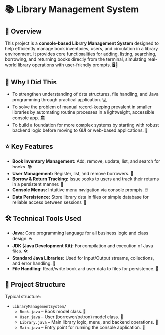 # 📚 Library Management System
## 📝 Overview
This project is a **console-based Library Management System** designed to help efficiently manage book inventories, users, and circulation in a library environment. It provides core functionalities for adding, listing, searching, borrowing, and returning books directly from the terminal, simulating real-world library operations with user-friendly prompts. 🖥️📖
## 🤔 Why I Did This
- To strengthen understanding of data structures, file handling, and Java programming through practical application. 💻
- To solve the problem of manual record-keeping prevalent in smaller libraries by automating routine processes in a lightweight, accessible console app. 🏛️
- To build a foundation for more complex systems by starting with robust backend logic before moving to GUI or web-based applications. 🚀
## ⭐ Key Features
- **Book Inventory Management:** Add, remove, update, list, and search for books. 📚
- **User Management:** Register, list, and remove borrowers. 👥
- **Borrow & Return Tracking:** Issue books to users and track their returns in a persistent manner. 🔄
- **Console Menus:** Intuitive menu navigation via console prompts. 🖱️
- **Data Persistence:** Store library data in files or simple database for reliable access between sessions. 💾
## 🛠️ Technical Tools Used
- **Java:** Core programming language for all business logic and class design. ☕
- **JDK (Java Development Kit):** For compilation and execution of Java files. 🛠️
- **Standard Java Libraries:** Used for Input/Output streams, collections, and error handling. 📂
- **File Handling:** Read/write book and user data to files for persistence. 📄
## 📂 Project Structure
Typical structure:
- `LibraryManagementSystem/`
    - `Book.java` – Book model class. 📖
    - `User.java` – User (borrower/patron) model class. 👤
    - `Library.java` – Main library logic, menu, and backend operations. 🏫
    - `Main.java` – Entry point for running the console application. 🚀
